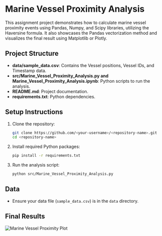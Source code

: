 
# Marine Vessel Proximity Analysis

This assignment project demonstrates how to calculate marine vessel proximity events using Pandas, Numpy, and Scipy libraries, utilizing the Haversine formula. It also showcases the Pandas vectorization method and visualizes the final result using Matplotlib or Plotly.

## Project Structure

- **data/sample_data.csv**: Contains the Vessel positions, Vessel IDs, and Timestamp data.
- **src/Marine_Vessel_Proximity_Analysis.py and Marine_Vessel_Proximity_Analysis.ipynb**: Python scripts to run the analysis.
- **README.md**: Project documentation.
- **requirements.txt**: Python dependencies.

## Setup Instructions

1. Clone the repository:

    ```bash
    git clone https://github.com/<your-username>/<repository-name>.git
    cd <repository-name>
    ```

2. Install required Python packages:

    ```bash
    pip install -r requirements.txt
    ```

3. Run the analysis script:

    ```bash
    python src/Marine_Vessel_Proximity_Analysis.py
    ```
    
## Data

- Ensure your data file (`sample_data.csv`) is in the `data` directory.

## Final Results

![Marine Vessel Proximity Plot](https://github.com/prachisarode95/MarineVesselProximityAnalysis/assets/60979131/c6f651b1-275d-466b-8118-6e3b81aeaeaa)



